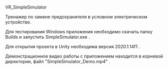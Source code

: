 VR_SimpleSimulator

Тренажер по замене предохранителя в условном электрическом устройстве.

Для тестирования Windows приложения необходимо скачать папку Builds и запустить SimpleSimulator.exe .

Для открытия проекта в Unity необходима версия 2020.1.14f1 .

Демонстрационное видео работы с приложением находится в корневой директории, файл "SimpleSimulator_Demo.mp4" .
